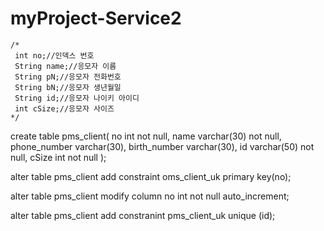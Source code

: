 # myProject-Service2
    /*
     int no;//인덱스 번호
     String name;//응모자 이름
     String pN;//응모자 전화번호
     String bN;//응모자 생년월일
     String id;//응모자 나이키 아이디
     int cSize;//응모자 사이즈
    */


create table pms_client(
no int not null,
name varchar(30) not null,
phone_number varchar(30),
birth_number varchar(30),
id varchar(50) not null,
cSize int not null
);

alter table pms_client
add constraint oms_client_uk primary key(no);

alter table pms_client
modify column no int not null auto_increment;

alter table pms_client
add constranint pms_client_uk unique (id);


